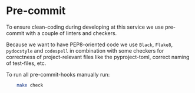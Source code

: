 # Pre-commit

To ensure clean-coding during developing at this service we use pre-commit
with a couple of linters and checkers.

Because we want to have PEP8-oriented code we use `Black`, `Flake8`,
`pydocstyle` and `codespell` in combination with some checkers for correctness
of project-relevant files like the pyproject-toml, correct naming of
test-files, etc.

To run all pre-commit-hooks manually run:
```bash
    make check
```
